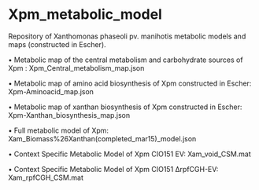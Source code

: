 # Xpm_metabolic_model
Repository of Xanthomonas phaseoli pv. manihotis metabolic models and maps (constructed in Escher).

•	Metabolic map of the central metabolism and carbohydrate sources of Xpm : Xpm_Central_metabolism_map.json

•	Metabolic map of amino acid biosynthesis of Xpm constructed in Escher: Xpm-Aminoacid_map.json

•	Metabolic map of xanthan biosynthesis of Xpm constructed in Escher: Xpm-Xanthan_biosynthesis_map.json

•	Full metabolic model of Xpm: Xam_Biomass%26Xanthan(completed_mar15)_model.json

•	Context Specific Metabolic Model of Xpm CIO151 EV: Xam_void_CSM.mat

•	Context Specific Metabolic Model of Xpm CIO151 ΔrpfCGH-EV: Xam_rpfCGH_CSM.mat 
